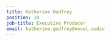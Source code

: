 ```yaml
---
title: Katherine Godfrey
position: 10
job-title: Executive Producer
email: katherine.godfrey@novel.audio
---
```


